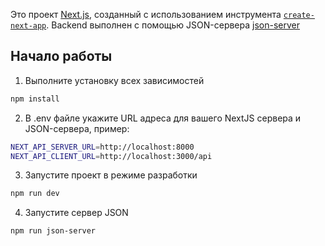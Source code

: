 Это проект [Next.js](https://nextjs.org/), созданный с использованием инструмента [`create-next-app`](https://github.com/vercel/next.js/tree/canary/packages/create-next-app).
Backend выполнен с помощью JSON-сервера [json-server](https://github.com/typicode/json-server)

## Начало работы

1. Выполните установку всех зависимостей

```bash
npm install
```

2. В .env файле укажите URL адреса для вашего NextJS сервера и JSON-сервера, пример:

```bash
NEXT_API_SERVER_URL=http://localhost:8000
NEXT_API_CLIENT_URL=http://localhost:3000/api
```
3. Запустите проект в режиме разработки
```bash
npm run dev
```
4. Запустите сервер JSON 
```bash
npm run json-server
```
